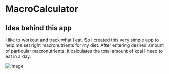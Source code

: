 # MacroCalculator

## Idea behind this app
I like to workout and track what I eat. So i created this very simple app to help me set right macronutrients for my diet.
After entering desired amount of particular macronutrients, it calculates the total amount of kcal I need to eat in a day.

![image](https://user-images.githubusercontent.com/43584853/162803210-a42f6f41-c36c-4c90-92f3-77ddd59bf8e1.png)

